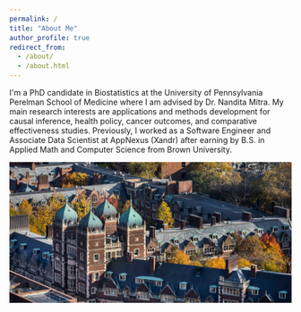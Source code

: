 ```yaml
---
permalink: /
title: "About Me"
author_profile: true
redirect_from: 
  - /about/
  - /about.html
---
```


I'm a PhD candidate in Biostatistics at the University of Pennsylvania Perelman School of Medicine where I am advised by Dr. Nandita Mitra. My main research interests are applications and methods development for causal inference, health policy, cancer outcomes, and comparative effectiveness studies. Previously, I worked as a Software Engineer and Associate Data Scientist at AppNexus (Xandr) after earning by B.S. in Applied Math and Computer Science from Brown University.

![University of Pennsylvania](/images/penn_campus.jpeg)
